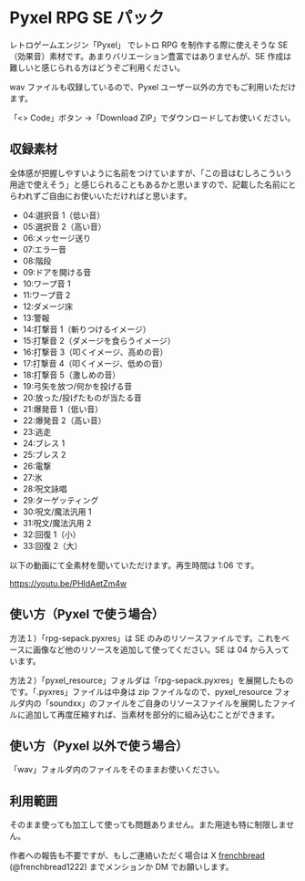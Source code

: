 # Pyxel RPG SE パック

レトロゲームエンジン「Pyxel」 でレトロ RPG を制作する際に使えそうな SE（効果音）素材です。あまりバリエーション豊富ではありませんが、SE 作成は難しいと感じられる方はどうぞご利用ください。

wav ファイルも収録しているので、Pyxel ユーザー以外の方でもご利用いただけます。

「<> Code」ボタン →「Download ZIP」でダウンロードしてお使いください。

## 収録素材

全体感が把握しやすいように名前をつけていますが、「この音はむしろこういう用途で使えそう」と感じられることもあるかと思いますので、記載した名前にとらわれずご自由にお使いいただければと思います。

- 04:選択音 1（低い音）
- 05:選択音 2（高い音）
- 06:メッセージ送り
- 07:エラー音
- 08:階段
- 09:ドアを開ける音
- 10:ワープ音 1
- 11:ワープ音 2
- 12:ダメージ床
- 13:警報
- 14:打撃音 1（斬りつけるイメージ）
- 15:打撃音 2（ダメージを食らうイメージ）
- 16:打撃音 3（叩くイメージ、高めの音）
- 17:打撃音 4（叩くイメージ、低めの音）
- 18:打撃音 5（激しめの音）
- 19:弓矢を放つ/何かを投げる音
- 20:放った/投げたものが当たる音
- 21:爆発音 1（低い音）
- 22:爆発音 2（高い音）
- 23:逃走
- 24:ブレス 1
- 25:ブレス 2
- 26:電撃
- 27:氷
- 28:呪文詠唱
- 29:ターゲッティング
- 30:呪文/魔法汎用 1
- 31:呪文/魔法汎用 2
- 32:回復 1（小）
- 33:回復 2（大）

以下の動画にて全素材を聞いていただけます。再生時間は 1:06 です。

https://youtu.be/PHldAetZm4w

## 使い方（Pyxel で使う場合）

方法１）「rpg-sepack.pyxres」は SE のみのリソースファイルです。これをベースに画像など他のリソースを追加して使ってください。SE は 04 から入っています。

方法２）「pyxel_resource」フォルダは「rpg-sepack.pyxres」を展開したものです。「.pyxres」ファイルは中身は zip ファイルなので、pyxel_resource フォルダ内の「soundxx」のファイルをご自身のリソースファイルを展開したファイルに追加して再度圧縮すれば、当素材を部分的に組み込むことができます。

## 使い方（Pyxel 以外で使う場合）

「wav」フォルダ内のファイルをそのままお使いください。

## 利用範囲

そのまま使っても加工して使っても問題ありません。また用途も特に制限しません。

作者への報告も不要ですが、もしご連絡いただく場合は X [frenchbread](https://twitter.com/frenchbread1222) (@frenchbread1222) までメンションか DM でお願いします。
